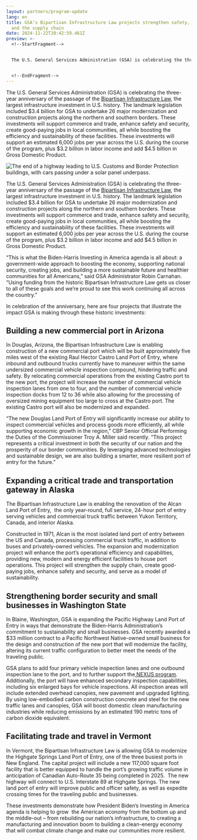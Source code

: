 ```yaml
---
layout: partners/program-update
lang: en
title: GSA’s Bipartisan Infrastructure Law projects strengthen safety, security,
  and the supply chain
date: 2024-11-22T20:42:59.461Z
preview: >-
  <!--StartFragment-->


  The U.S. General Services Administration (GSA) is celebrating the three-year anniversary of the passage of the [Bipartisan Infrastructure Law](https://www.congress.gov/bill/117th-congress/house-bill/3684), the largest infrastructure investment in U.S. history.


  <!--EndFragment-->
---
```

<!--StartFragment-->

The U.S. General Services Administration (GSA) is celebrating the three-year anniversary of the passage of the [Bipartisan Infrastructure Law](https://www.congress.gov/bill/117th-congress/house-bill/3684), the largest infrastructure investment in U.S. history. The landmark legislation included $3.4 billion for GSA to undertake 26 major modernization and construction projects along the northern and southern borders. These investments will support commerce and trade, enhance safety and security, create good-paying jobs in local communities, all while boosting the efficiency and sustainability of these facilities. These investments will support an estimated 6,000 jobs per year across the U.S. during the course of the program, plus $3.2 billion in labor income and add $4.5 billion in Gross Domestic Product.

<!--StartFragment-->

![The end of a highway leading to U.S. Customs and Border Protection buildings, with cars passing under a solar panel underpass.](https://www.gsa.gov/system/files/Concept%202%20of%20PacHwy.PNG)

<!--EndFragment-->

The U.S. General Services Administration (GSA) is celebrating the three-year anniversary of the passage of the [Bipartisan Infrastructure Law](https://www.congress.gov/bill/117th-congress/house-bill/3684), the largest infrastructure investment in U.S. history. The landmark legislation included $3.4 billion for GSA to undertake 26 major modernization and construction projects along the northern and southern borders. These investments will support commerce and trade, enhance safety and security, create good-paying jobs in local communities, all while boosting the efficiency and sustainability of these facilities. These investments will support an estimated 6,000 jobs per year across the U.S. during the course of the program, plus $3.2 billion in labor income and add $4.5 billion in Gross Domestic Product.

“This is what the Biden-Harris Investing in America agenda is all about: a government-wide approach to boosting the economy, supporting national security, creating jobs, and building a more sustainable future and healthier communities for all Americans,” said GSA Administrator Robin Carnahan. “Using funding from the historic Bipartisan Infrastructure Law gets us closer to all of these goals and we’re proud to see this work continuing all across the country.”

In celebration of the anniversary, here are four projects that illustrate the impact GSA is making through these historic investments: 

## **Building a new commercial port in Arizona**

In Douglas, Arizona, the Bipartisan Infrastructure Law is enabling construction of a new commercial port which will be built approximately five miles west of the existing Raul Hector Castro Land Port of Entry, where inbound and outbound trucks currently have to maneuver within the same undersized commercial vehicle inspection compound, hindering traffic and safety. By relocating commercial operations from the existing Castro port to the new port, the project will increase the number of commercial vehicle inspection lanes from one to four, and the number of commercial vehicle inspection docks from 12 to 36 while also allowing for the processing of oversized mining equipment too large to cross at the Castro port. The existing Castro port will also be modernized and expanded.

“The new Douglas Land Port of Entry will significantly increase our ability to inspect commercial vehicles and process goods more efficiently, all while supporting economic growth in the region,” CBP Senior Official Performing the Duties of the Commissioner Troy A. Miller said recently. “This project represents a critical investment in both the security of our nation and the prosperity of our border communities. By leveraging advanced technologies and sustainable design, we are also building a smarter, more resilient port of entry for the future.”

## **Expanding a critical trade and transportation gateway in Alaska**

The Bipartisan Infrastructure Law is enabling the renovation of the Alcan Land Port of Entry,  the only year-round, full service, 24-hour port of entry serving vehicles and commercial truck traffic between Yukon Territory, Canada, and interior Alaska.

Constructed in 1971, Alcan is the most isolated land port of entry between the US and Canada, processing commercial truck traffic, in addition to buses and privately-owned vehicles. The expansion and modernization project will enhance the port’s operational efficiency and capabilities, providing new, modern and energy efficient facilities to house port operations. This project will strengthen the supply chain, create good-paying jobs, enhance safety and security, and serve as a model of sustainability.

## **Strengthening border security and small businesses in Washington State**

In Blaine, Washington, GSA is expanding the Pacific Highway Land Port of Entry in ways that demonstrate the Biden-Harris Administration’s commitment to sustainability and small businesses. GSA recently awarded a $33 million contract to a Pacific Northwest Native-owned small business for the design and construction of the new port that will modernize the facility, altering its current traffic configuration to better meet the needs of the traveling public.

GSA plans to add four primary vehicle inspection lanes and one outbound inspection lane to the port, and to further support the[ NEXUS program](https://www.cbp.gov/travel/trusted-traveler-programs/nexus). Additionally, the port will have enhanced secondary inspection capabilities, including six enlarged bays for vehicle inspections. All inspection areas will include extended overhead canopies, new pavement and upgraded lighting. By using low-embodied carbon construction concrete and steel for the new traffic lanes and canopies, GSA will boost domestic clean manufacturing industries while reducing emissions by an estimated 190 metric tons of carbon dioxide equivalent.

## **Facilitating trade and travel in Vermont**

In Vermont, the Bipartisan Infrastructure Law is allowing GSA to modernize the Highgate Springs Land Port of Entry, one of the three busiest ports in New England. The capital project will include a new 117,000 square foot facility that is better equipped to handle the port’s growing traffic volume in anticipation of Canadian Auto-Route 35 being completed in 2025.  The new highway will connect to U.S. Interstate 89 at Highgate Springs. The new land port of entry will improve public and officer safety, as well as expedite crossing times for the traveling public and businesses.

These investments demonstrate how President Biden’s Investing in America agenda is helping to grow  the American economy from the bottom up and the middle-out – from rebuilding our nation’s infrastructure, to creating a manufacturing and innovation boom to building a clean-energy economy that will combat climate change and make our communities more resilient.

<!--EndFragment-->